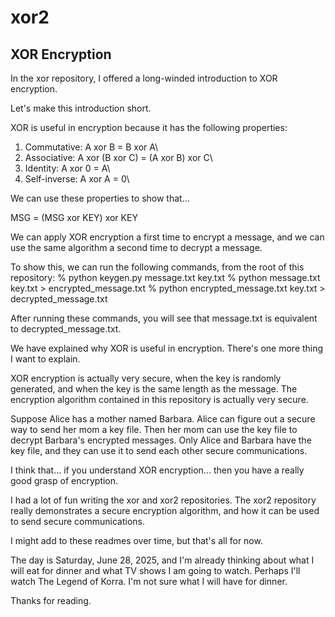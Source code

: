 # xor2

## XOR Encryption
In the xor repository, I offered a long-winded introduction to XOR encryption.

Let's make this introduction short.

XOR is useful in encryption because it has the following properties:
1. Commutative: A xor B = B xor A\
2. Associative: A xor (B xor C) = (A xor B) xor C\
3. Identity: A xor 0 = A\
4. Self-inverse: A xor A = 0\

We can use these properties to show that...

MSG = (MSG xor KEY) xor KEY

We can apply XOR encryption a first time to encrypt a message, and we can use the same algorithm a second time to decrypt a message.

To show this, we can run the following commands, from the root of this repository:
% python keygen.py message.txt key.txt
% python message.txt key.txt > encrypted_message.txt
% python encrypted_message.txt key.txt > decrypted_message.txt

After running these commands, you will see that message.txt is equivalent to decrypted_message.txt.

We have explained why XOR is useful in encryption. There's one more thing I want to explain.

XOR encryption is actually very secure, when the key is randomly generated, and when the key is the same length as the message. The encryption algorithm contained in this repository is actually very secure.

Suppose Alice has a mother named Barbara. Alice can figure out a secure way to send her mom a key file. Then her mom can use the key file to decrypt Barbara's encrypted messages. Only Alice and Barbara have the key file, and they can use it to send each other secure communications.

I think that... if you understand XOR encryption... then you have a really good grasp of encryption.

I had a lot of fun writing the xor and xor2 repositories. The xor2 repository really demonstrates a secure encryption algorithm, and how it can be used to send secure communications.

I might add to these readmes over time, but that's all for now.

The day is Saturday, June 28, 2025, and I'm already thinking about what I will eat for dinner and what TV shows I am going to watch. Perhaps I'll watch The Legend of Korra. I'm not sure what I will have for dinner.

Thanks for reading.

